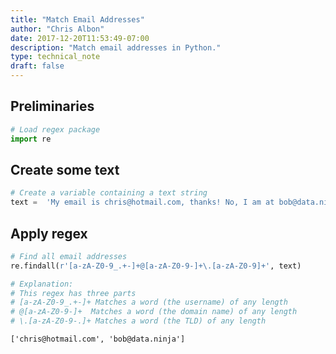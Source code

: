 ```yaml
---
title: "Match Email Addresses"
author: "Chris Albon"
date: 2017-12-20T11:53:49-07:00
description: "Match email addresses in Python."
type: technical_note
draft: false
---
```

## Preliminaries


```python
# Load regex package
import re
```

## Create some text


```python
# Create a variable containing a text string
text =  'My email is chris@hotmail.com, thanks! No, I am at bob@data.ninja.'
```

## Apply regex


```python
# Find all email addresses
re.findall(r'[a-zA-Z0-9_.+-]+@[a-zA-Z0-9-]+\.[a-zA-Z0-9]+', text)

# Explanation:
# This regex has three parts
# [a-zA-Z0-9_.+-]+ Matches a word (the username) of any length
# @[a-zA-Z0-9-]+  Matches a word (the domain name) of any length
# \.[a-zA-Z0-9-.]+ Matches a word (the TLD) of any length
```




    ['chris@hotmail.com', 'bob@data.ninja']


